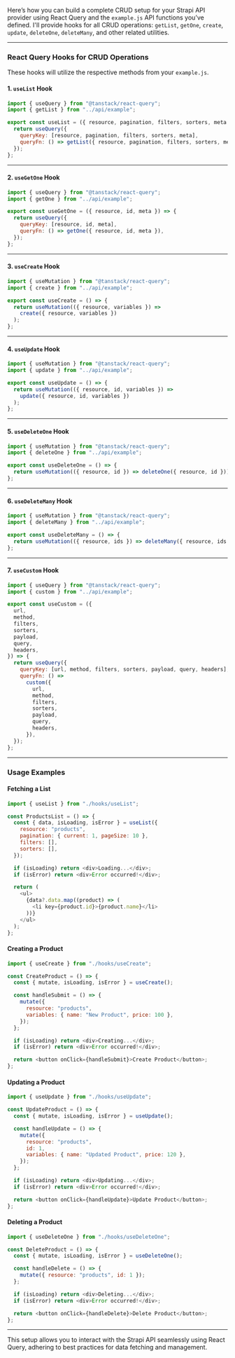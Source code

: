 Here’s how you can build a complete CRUD setup for your Strapi API provider using React Query and the `example.js` API functions you’ve defined. I'll provide hooks for all CRUD operations: `getList`, `getOne`, `create`, `update`, `deleteOne`, `deleteMany`, and other related utilities.

---

### **React Query Hooks for CRUD Operations**
These hooks will utilize the respective methods from your `example.js`.

#### **1. `useList` Hook**

```javascript
import { useQuery } from "@tanstack/react-query";
import { getList } from "../api/example";

export const useList = ({ resource, pagination, filters, sorters, meta }) => {
  return useQuery({
    queryKey: [resource, pagination, filters, sorters, meta],
    queryFn: () => getList({ resource, pagination, filters, sorters, meta }),
  });
};
```

---

#### **2. `useGetOne` Hook**

```javascript
import { useQuery } from "@tanstack/react-query";
import { getOne } from "../api/example";

export const useGetOne = ({ resource, id, meta }) => {
  return useQuery({
    queryKey: [resource, id, meta],
    queryFn: () => getOne({ resource, id, meta }),
  });
};
```

---

#### **3. `useCreate` Hook**

```javascript
import { useMutation } from "@tanstack/react-query";
import { create } from "../api/example";

export const useCreate = () => {
  return useMutation(({ resource, variables }) =>
    create({ resource, variables })
  );
};
```

---

#### **4. `useUpdate` Hook**

```javascript
import { useMutation } from "@tanstack/react-query";
import { update } from "../api/example";

export const useUpdate = () => {
  return useMutation(({ resource, id, variables }) =>
    update({ resource, id, variables })
  );
};
```

---

#### **5. `useDeleteOne` Hook**

```javascript
import { useMutation } from "@tanstack/react-query";
import { deleteOne } from "../api/example";

export const useDeleteOne = () => {
  return useMutation(({ resource, id }) => deleteOne({ resource, id }));
};
```

---

#### **6. `useDeleteMany` Hook**

```javascript
import { useMutation } from "@tanstack/react-query";
import { deleteMany } from "../api/example";

export const useDeleteMany = () => {
  return useMutation(({ resource, ids }) => deleteMany({ resource, ids }));
};
```

---

#### **7. `useCustom` Hook**

```javascript
import { useQuery } from "@tanstack/react-query";
import { custom } from "../api/example";

export const useCustom = ({
  url,
  method,
  filters,
  sorters,
  payload,
  query,
  headers,
}) => {
  return useQuery({
    queryKey: [url, method, filters, sorters, payload, query, headers],
    queryFn: () =>
      custom({
        url,
        method,
        filters,
        sorters,
        payload,
        query,
        headers,
      }),
  });
};
```

---

### **Usage Examples**

#### **Fetching a List**
```javascript
import { useList } from "./hooks/useList";

const ProductsList = () => {
  const { data, isLoading, isError } = useList({
    resource: "products",
    pagination: { current: 1, pageSize: 10 },
    filters: [],
    sorters: [],
  });

  if (isLoading) return <div>Loading...</div>;
  if (isError) return <div>Error occurred!</div>;

  return (
    <ul>
      {data?.data.map((product) => (
        <li key={product.id}>{product.name}</li>
      ))}
    </ul>
  );
};
```

#### **Creating a Product**
```javascript
import { useCreate } from "./hooks/useCreate";

const CreateProduct = () => {
  const { mutate, isLoading, isError } = useCreate();

  const handleSubmit = () => {
    mutate({
      resource: "products",
      variables: { name: "New Product", price: 100 },
    });
  };

  if (isLoading) return <div>Creating...</div>;
  if (isError) return <div>Error occurred!</div>;

  return <button onClick={handleSubmit}>Create Product</button>;
};
```

#### **Updating a Product**
```javascript
import { useUpdate } from "./hooks/useUpdate";

const UpdateProduct = () => {
  const { mutate, isLoading, isError } = useUpdate();

  const handleUpdate = () => {
    mutate({
      resource: "products",
      id: 1,
      variables: { name: "Updated Product", price: 120 },
    });
  };

  if (isLoading) return <div>Updating...</div>;
  if (isError) return <div>Error occurred!</div>;

  return <button onClick={handleUpdate}>Update Product</button>;
};
```

#### **Deleting a Product**
```javascript
import { useDeleteOne } from "./hooks/useDeleteOne";

const DeleteProduct = () => {
  const { mutate, isLoading, isError } = useDeleteOne();

  const handleDelete = () => {
    mutate({ resource: "products", id: 1 });
  };

  if (isLoading) return <div>Deleting...</div>;
  if (isError) return <div>Error occurred!</div>;

  return <button onClick={handleDelete}>Delete Product</button>;
};
```

---

This setup allows you to interact with the Strapi API seamlessly using React Query, adhering to best practices for data fetching and management.
